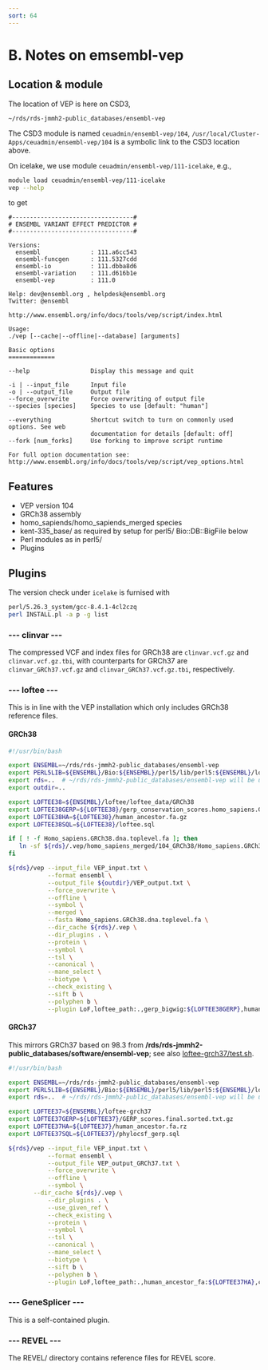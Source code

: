 ```yaml
---
sort: 64
---
```


# B. Notes on emsembl-vep

## Location & module

The location of VEP is here on CSD3,

`~/rds/rds-jmmh2-public_databases/ensembl-vep`

The CSD3 module is named `ceuadmin/ensembl-vep/104`, `/usr/local/Cluster-Apps/ceuadmin/ensembl-vep/104` is a symbolic link to the CSD3 location above.

On icelake, we use module `ceuadmin/ensembl-vep/111-icelake`, e.g.,

```bash
module load ceuadmin/ensembl-vep/111-icelake
vep --help
```

to get

```
#----------------------------------#
# ENSEMBL VARIANT EFFECT PREDICTOR #
#----------------------------------#

Versions:
  ensembl              : 111.a6cc543
  ensembl-funcgen      : 111.5327cdd
  ensembl-io           : 111.dbba8d6
  ensembl-variation    : 111.d616b1e
  ensembl-vep          : 111.0

Help: dev@ensembl.org , helpdesk@ensembl.org
Twitter: @ensembl

http://www.ensembl.org/info/docs/tools/vep/script/index.html

Usage:
./vep [--cache|--offline|--database] [arguments]

Basic options
=============

--help                 Display this message and quit

-i | --input_file      Input file
-o | --output_file     Output file
--force_overwrite      Force overwriting of output file
--species [species]    Species to use [default: "human"]

--everything           Shortcut switch to turn on commonly used options. See web
                       documentation for details [default: off]
--fork [num_forks]     Use forking to improve script runtime

For full option documentation see:
http://www.ensembl.org/info/docs/tools/vep/script/vep_options.html
```

## Features

* VEP version 104
* GRCh38 assembly
* homo_sapiends/homo_sapiends_merged species
* kent-335_base/ as required by setup for perl5/ Bio::DB::BigFile below
* Perl modules as in perl5/
* Plugins

## Plugins

The version check under `icelake` is furnised with

```bash
perl/5.26.3_system/gcc-8.4.1-4cl2czq
perl INSTALL.pl -a p -g list
```

### --- clinvar ---

The compressed VCF and index files for GRCh38 are `clinvar.vcf.gz` and `clinvar.vcf.gz.tbi`, with counterparts for GRCh37 are `clinvar_GRCh37.vcf.gz` and `clinvar_GRCh37.vcf.gz.tbi`, respectively.

### --- loftee ---

This is in line with the VEP installation which only includes GRCh38 reference files.

#### GRCh38

```bash
#!/usr/bin/bash

export ENSEMBL=~/rds/rds-jmmh2-public_databases/ensembl-vep
export PERL5LIB=${ENSEMBL}/Bio:${ENSEMBL}/perl5/lib/perl5:${ENSEMBL}/loftee:$HPC_WORK/bin
export rds=..  # ~/rds/rds-jmmh2-public_databases/ensembl-vep will be user-specific
export outdir=..

export LOFTEE38=${ENSEMBL}/loftee/loftee_data/GRCh38
export LOFTEE38GERP=${LOFTEE38}/gerp_conservation_scores.homo_sapiens.GRCh38.bw
export LOFTEE38HA=${LOFTEE38}/human_ancestor.fa.gz
export LOFTEE38SQL=${LOFTEE38}/loftee.sql

if [ ! -f Homo_sapiens.GRCh38.dna.toplevel.fa ]; then
   ln -sf ${rds}/.vep/homo_sapiens_merged/104_GRCh38/Homo_sapiens.GRCh38.dna.toplevel.fa
fi

${rds}/vep --input_file VEP_input.txt \
           --format ensembl \
           --output_file ${outdir}/VEP_output.txt \
           --force_overwrite \
           --offline \
           --symbol \
           --merged \
           --fasta Homo_sapiens.GRCh38.dna.toplevel.fa \
           --dir_cache ${rds}/.vep \
           --dir_plugins . \
           --protein \
           --symbol \
           --tsl \
           --canonical \
           --mane_select \
           --biotype \
           --check_existing \
           --sift b \
           --polyphen b \
           --plugin LoF,loftee_path:.,gerp_bigwig:${LOFTEE38GERP},human_ancestor_fa:${LOFTEE38HA},conservation_file:${LOFTEE38SQL}
```

#### GRCh37

This mirrors GRCh37 based on 98.3 from **/rds/rds-jmmh2-public_databases/software/ensembl-vep**; see also [loftee-grch37/test.sh](loftee-grch37/test.sh).

```bash
#!/usr/bin/bash

export ENSEMBL=~/rds/rds-jmmh2-public_databases/ensembl-vep
export PERL5LIB=${ENSEMBL}/Bio:${ENSEMBL}/perl5/lib/perl5:${ENSEMBL}/loftee-grch37:$HPC_WORK/bin
export rds=..  # ~/rds/rds-jmmh2-public_databases/ensembl-vep will be user-specific

export LOFTEE37=${ENSEMBL}/loftee-grch37
export LOFTEE37GERP=${LOFTEE37}/GERP_scores.final.sorted.txt.gz
export LOFTEE37HA=${LOFTEE37}/human_ancestor.fa.rz
export LOFTEE37SQL=${LOFTEE37}/phylocsf_gerp.sql

${rds}/vep --input_file VEP_input.txt \
           --format ensembl \
           --output_file VEP_output_GRCh37.txt \
           --force_overwrite \
           --offline \
           --symbol \
	   --dir_cache ${rds}/.vep \
           --dir_plugins . \
           --use_given_ref \
           --check_existing \
           --protein \
           --symbol \
           --tsl \
           --canonical \
           --mane_select \
           --biotype \
           --sift b \
           --polyphen b \
           --plugin LoF,loftee_path:.,human_ancestor_fa:${LOFTEE37HA},conservation_file:${LOFTEE37SQL}
```

### --- GeneSplicer ---

This is a self-contained plugin.

### --- REVEL ---

The REVEL/ directory contains reference files for REVEL score.
